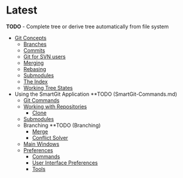 # Latest

**TODO** - Complete tree or derive tree automatically from file system

- [Git Concepts](Git-Concepts)
  - [Branches](Branches)
  - [Commits](Commits)
  - [Git for SVN users](GitConcepts/Git-for-SVN-users.md)
  - [Merging](GitConcepts/Merging.md)
  - [Rebasing](GitConcepts/Rebasing.md)
  - [Submodules](GitConcepts/Submodules.md)
  - [The Index](The-Index)
  - [Working Tree States](GitConcepts/Working-Tree-States.md)
- Using the SmartGit Application **TODO (SmartGit-Commands.md)
  -   [Git Commands](Git-Commands)
    - [Working with Repositories](Repository-Related)
      - [Clone](Clone)
    - [Submodules](Submodules)
    - Branching **TODO (Branching)
      - [Merge](Merge)
      - [Conflict Solver](GUI/Branching/Conflict-Solver.md)
  - [Main Windows](Main-Windows)
  - [Preferences](Preferences)
    - [Commands](GUI/Preferences/Commands.md)
    - [User Interface Preferences](GUI/Preferences/User-Interface.md)
    - [Tools](Tools)
